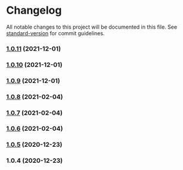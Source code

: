 # Changelog

All notable changes to this project will be documented in this file. See [standard-version](https://github.com/conventional-changelog/standard-version) for commit guidelines.

### [1.0.11](https://github.com/getnacelle/nacelle-littledata-nuxt-module/compare/v1.0.10...v1.0.11) (2021-12-01)

### [1.0.10](https://github.com/getnacelle/nacelle-littledata-nuxt-module/compare/v1.0.9...v1.0.10) (2021-12-01)

### [1.0.9](https://github.com/getnacelle/nacelle-littledata-nuxt-module/compare/v1.0.8...v1.0.9) (2021-12-01)

### [1.0.8](https://github.com/getnacelle/nacelle-littledata-nuxt-module/compare/v1.0.7...v1.0.8) (2021-02-04)

### [1.0.7](https://github.com/getnacelle/nacelle-littledata-nuxt-module/compare/v1.0.6...v1.0.7) (2021-02-04)

### [1.0.6](https://github.com/getnacelle/nacelle-littledata-nuxt-module/compare/v1.0.5...v1.0.6) (2021-02-04)

### [1.0.5](https://github.com/getnacelle/nacelle-littledata-nuxt-module/compare/v1.0.4...v1.0.5) (2020-12-23)

### 1.0.4 (2020-12-23)

